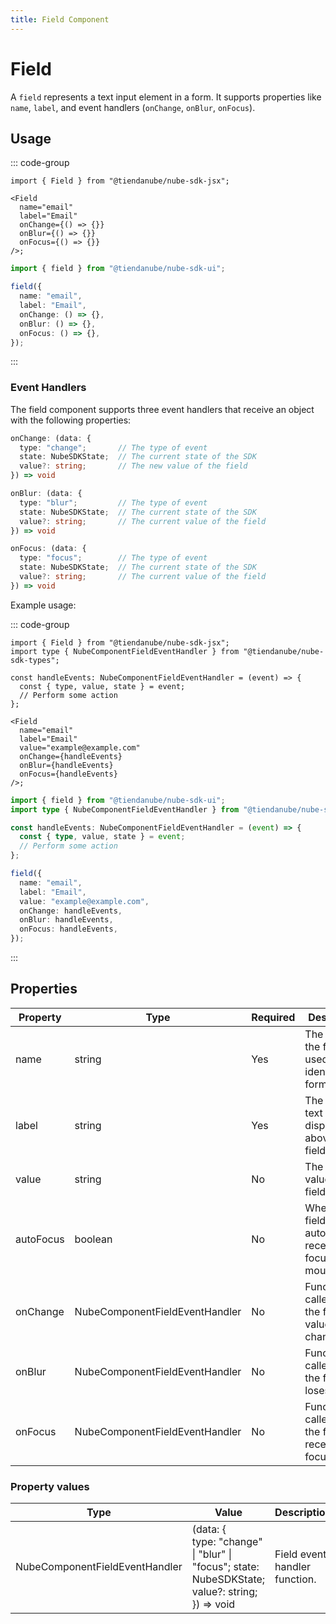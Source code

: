 ```yaml
---
title: Field Component
---
```


# Field

A `field` represents a text input element in a form.
It supports properties like `name`, `label`, and event handlers (`onChange`, `onBlur`, `onFocus`).

## Usage

::: code-group

```tsx [JSX]
import { Field } from "@tiendanube/nube-sdk-jsx";

<Field
  name="email"
  label="Email"
  onChange={() => {}}
  onBlur={() => {}}
  onFocus={() => {}}
/>;
```

```typescript [Declarative]
import { field } from "@tiendanube/nube-sdk-ui";

field({
  name: "email",
  label: "Email",
  onChange: () => {},
  onBlur: () => {},
  onFocus: () => {},
});
```

:::

### Event Handlers

The field component supports three event handlers that receive an object with the following properties:

```typescript
onChange: (data: {
  type: "change";       // The type of event
  state: NubeSDKState;  // The current state of the SDK
  value?: string;       // The new value of the field
}) => void

onBlur: (data: {
  type: "blur";         // The type of event
  state: NubeSDKState;  // The current state of the SDK
  value?: string;       // The current value of the field
}) => void

onFocus: (data: {
  type: "focus";        // The type of event
  state: NubeSDKState;  // The current state of the SDK
  value?: string;       // The current value of the field
}) => void
```

Example usage:

::: code-group

```tsx [JSX]
import { Field } from "@tiendanube/nube-sdk-jsx";
import type { NubeComponentFieldEventHandler } from "@tiendanube/nube-sdk-types";

const handleEvents: NubeComponentFieldEventHandler = (event) => {
  const { type, value, state } = event;
  // Perform some action 
};

<Field
  name="email"
  label="Email"
  value="example@example.com"
  onChange={handleEvents}
  onBlur={handleEvents}
  onFocus={handleEvents}
/>;
```

```typescript [Declarative]
import { field } from "@tiendanube/nube-sdk-ui";
import type { NubeComponentFieldEventHandler } from "@tiendanube/nube-sdk-types";

const handleEvents: NubeComponentFieldEventHandler = (event) => {
  const { type, value, state } = event;
  // Perform some action 
};

field({
  name: "email",
  label: "Email",
  value: "example@example.com",
  onChange: handleEvents,
  onBlur: handleEvents,
  onFocus: handleEvents,
});
```

:::

## Properties

| Property | Type                           | Required | Description                                                        |
| -------- | ------------------------------ | -------- | -------------------------------------------------------------------|
| name     | string                         | Yes      | The name of the field, used to identify it in forms.               |
| label    | string                         | Yes      | The label text displayed above the field.                          |
| value    | string                         | No       | The current value of the field input.                              |
| autoFocus| boolean                        | No       | Whether the field should automatically receive focus when mounted. |
| onChange | NubeComponentFieldEventHandler | No       | Function called when the field value changes.                      |
| onBlur   | NubeComponentFieldEventHandler | No       | Function called when the field loses focus.                        |
| onFocus  | NubeComponentFieldEventHandler | No       | Function called when the field receives focus.                     |

### Property values

| Type                           | Value                                                                                                     | Description                   |
| ------------------------------ | --------------------------------------------------------------------------------------------------------- | ----------------------------- |
| NubeComponentFieldEventHandler | (data: {<br/>type: "change" \| "blur" \| "focus"; state: NubeSDKState;<br/>value?: string;<br/>}) => void | Field event handler function. |
